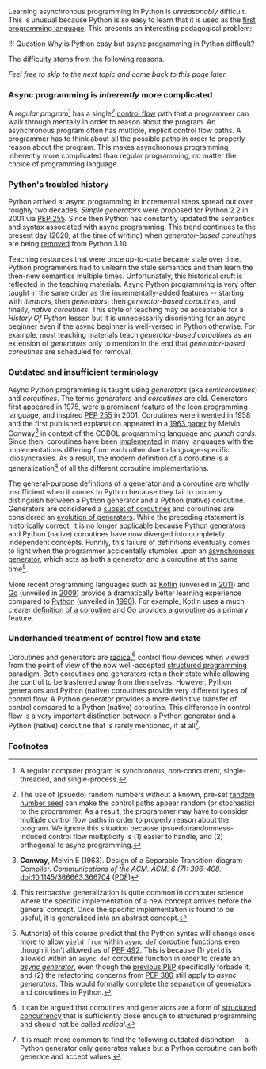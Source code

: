 Learning asynchronous programming in Python is *unreasonably* difficult.
This is unusual because Python is so easy to learn that it is used as the
[first programming language](https://www.coursera.org/learn/learn-to-program?).
This presents an interesting pedagogical problem:

!!! Question
    Why is Python easy but async programming in Python difficult?

The difficulty stems from the following reasons.

*Feel free to skip to the next topic and come back to this page later.*

### Async programming is *inherently* more complicated
A *regular program*[^1] has a single[^2]
[control flow](https://en.wikipedia.org/wiki/Control_flow) path that a programmer
can walk through mentally in order to reason about the program.
An asynchronous program often has multiple,
implicit control flow paths. A programmer has to think about all the possible paths in
order to properly reason about the program. This makes asynchronous programming inherently more
complicated than regular programming, no matter the choice of programming language.

### Python's troubled history
Python arrived at async programming in incremental steps spread out over roughly two decades.
*Simple generators* were proposed for Python 2.2 in 2001 via
[PEP 255](https://www.python.org/dev/peps/pep-0255/). Since then Python has constantly
updated the semantics and syntax associated with async programming. This trend
continues to the present day (2020, at the time of writing) when *generator-based coroutines* are
being [removed](https://docs.python.org/3.10/library/asyncio-task.html#generator-based-coroutines)
from Python 3.10.

Teaching resources that were once up-to-date became stale over time. Python
programmers had to unlearn the stale semantics and then learn the then-new semantics multiple
times. Unfortunately, this historical cruft is reflected in the teaching materials.
Async Python programming is very often taught in the same order as the incrementally-added
features -- starting with *iterators*, then *generators*, then *generator-based coroutines*,
and finally, *native coroutines*. This style of teaching may be acceptable for a
*History Of Python* lesson but it is unnecessarily disorienting for an async beginner even if
the async beginner is well-versed in Python otherwise.
For example, most teaching materials teach *generator-based coroutines* as an extension of
*generators* only to mention in the end that *generator-based coroutines* are scheduled for
removal.

### Outdated and insufficient terminology
Async Python programming is taught using *generators* (aka *semicoroutines*) and
*coroutines*. The terms *generators* and *coroutines* are old.
Generators first appeared in 1975, were a
[prominent feature](https://en.wikipedia.org/wiki/Generator_(computer_programming)#Timeline)
of the Icon programming language, and inspired
[PEP 255](https://www.python.org/dev/peps/pep-0255/#motivation) in 2001.
Coroutines were invented in 1958 and the first published
explanation appeared in a [1963 paper](https://en.wikipedia.org/wiki/Coroutine) by
Melvin Conway[^3] in context of the COBOL programming language and *punch cards*.
Since then, coroutines have been
[implemented](https://en.wikipedia.org/wiki/Coroutine#Implementations) in many languages with
the implementations differing from each other due to language-specific idiosyncrasies.
As a result, the modern definition of a coroutine is a generalization[^4] of all the different
coroutine implementations.

The general-purpose defintions of a generator and a coroutine are wholly insufficient
when it comes to Python because they fail to
properly distinguish between a Python generator and a Python (native) coroutine.
Generators are considered a [subset of coroutines](https://en.wikipedia.org/wiki/Coroutine#Comparison_with_generators) and coroutines are considered an
[evolution of generators](https://www.python.org/dev/peps/pep-0342/#introduction).
While the preceding statement is historically correct, it is no longer applicable because
Python generators and Python (native) coroutines have now diverged into completely
independent concepts.
Funnily, this failure of definitions eventually comes to light when the programmer
accidentally stumbles upon an [asynchronous generator](https://bugs.python.org/issue27243),
which acts as both a generator and a coroutine at the same time[^5].

More recent programming languages such as [Kotlin](https://kotlinlang.org/) (unveiled in
[2011](https://en.wikipedia.org/wiki/Kotlin_(programming_language))) and
[Go](https://golang.org/) (unveiled in
[2009](https://en.wikipedia.org/wiki/Go_(programming_language))) provide a dramatically
better learning experience compared to [Python](https://www.python.org/) (unveiled in
[1990](https://en.wikipedia.org/wiki/Python_(programming_language))).
For example, Kotlin uses a much clearer
[definition of a coroutine](https://github.com/Kotlin/KEEP/blob/master/proposals/coroutines.md#terminology)
and Go provides a [goroutine](https://gobyexample.com/goroutines) as a primary feature.

### Underhanded treatment of control flow and state
Coroutines and generators are [radical](https://en.wikipedia.org/wiki/Goto#Coroutines)[^6] control
flow devices when viewed from the point of view of the now well-accepted
[structured programming](https://en.wikipedia.org/wiki/Structured_programming) paradigm.
Both coroutines and generators retain their state while allowing the control to be trasferred away
from themselves. However, Python generators and Python (native) coroutines provide very different
types of control flow. A Python generator provides a more definitive transfer of control
compared to a Python (native) coroutine. This difference in control flow is a very
important distinction between a Python generator and a Python (native) coroutine that is rarely
mentioned, if at all[^7].


### Footnotes
[^1]:
    A regular computer program is synchronous, non-concurrent, single-threaded, and single-process.
[^2]:
    The use of (psuedo) random numbers without a known, pre-set
    [random number seed](https://en.wikipedia.org/wiki/Random_seed) can make the control paths
    appear random (or stochastic) to the programmer. As a result, the programmer may have to
    consider multiple control flow paths in order to properly reason about the program.
    We ignore this situation because (psuedo)randomness-induced control
    flow multiplicity is (1) easier to handle, and (2) orthogonal to async programming.
[^3]:
    **Conway**, Melvin E (1963). Design of a Separable Transition-diagram Compiler.
    *Communications of the ACM. ACM. 6 (7): 396–408.*
    [doi:10.1145/366663.366704](https://doi.org/10.1145%2F366663.366704)
    ([PDF](http://melconway.com/Home/pdf/compiler.pdf))
[^4]:
    This retroactive generalization is quite common in computer science where the specific
    implementation of a new concept arrives before the general concept. Once the specific
    implementation is found to be useful, it is generalized into an abstract concept.
[^5]:
    Author(s) of this course predict that the Python syntax will change once more to
    allow `yield from` within `async def` coroutine functions even though it isn't allowed as of
    [PEP 492](https://www.python.org/dev/peps/pep-0492/#new-coroutine-declaration-syntax). This is
    because (1) `yield` is allowed within an `async def` coroutine function
    in order to create an [*async generator*](https://www.python.org/dev/peps/pep-0525/), even
    though the [previous PEP](https://www.python.org/dev/peps/pep-0492/#new-coroutine-declaration-syntax)
    specifically forbade it, and (2) the refactoring concerns from
    [PEP 380](https://www.python.org/dev/peps/pep-0380/#motivation) still apply to
    *async generators*. This would formally complete the separation of generators and
    coroutines in Python.
[^6]:
    It can be argued that coroutines and generators are a form of
    [structured concurrency](https://en.wikipedia.org/wiki/Structured_concurrency) that is
    sufficiently close enough to structured programming and should not be called *radical*.
[^7]:
    It is much more common to find the following outdated distinction -- a Python generator
    only generates values but a Python coroutine can both generate and accept values.
